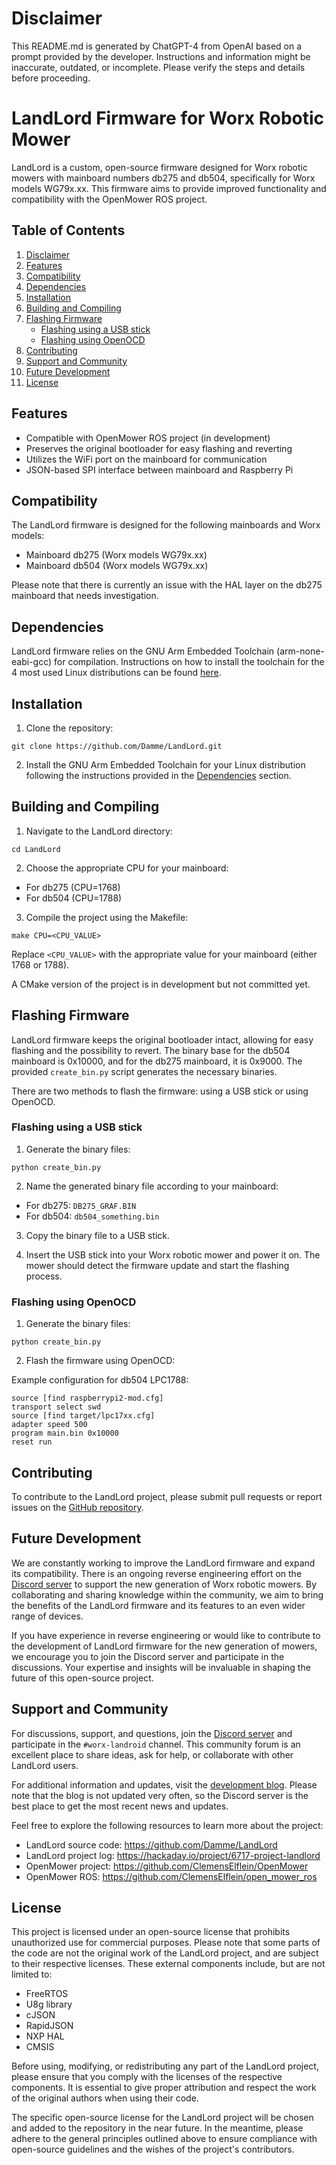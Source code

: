 
# Disclaimer

This README.md is generated by ChatGPT-4 from OpenAI based on a prompt provided by the developer. Instructions and information might be inaccurate, outdated, or incomplete. Please verify the steps and details before proceeding.

# LandLord Firmware for Worx Robotic Mower

LandLord is a custom, open-source firmware designed for Worx robotic mowers with mainboard numbers db275 and db504, specifically for Worx models WG79x.xx. This firmware aims to provide improved functionality and compatibility with the OpenMower ROS project.


## Table of Contents

1. [Disclaimer](#disclaimer)
2. [Features](#features)
3. [Compatibility](#compatibility)
4. [Dependencies](#dependencies)
5. [Installation](#installation)
6. [Building and Compiling](#building)
7. [Flashing Firmware](#flashing)
   - [Flashing using a USB stick](#usb-stick)
   - [Flashing using OpenOCD](#openocd)
8. [Contributing](#contributing)
9. [Support and Community](#support)
10. [Future Development](#future-development)
11. [License](#license)

## Features

- Compatible with OpenMower ROS project (in development)
- Preserves the original bootloader for easy flashing and reverting
- Utilizes the WiFi port on the mainboard for communication
- JSON-based SPI interface between mainboard and Raspberry Pi

## Compatibility

The LandLord firmware is designed for the following mainboards and Worx models:

- Mainboard db275 (Worx models WG79x.xx)
- Mainboard db504 (Worx models WG79x.xx)

Please note that there is currently an issue with the HAL layer on the db275 mainboard that needs investigation.

## Dependencies

LandLord firmware relies on the GNU Arm Embedded Toolchain (arm-none-eabi-gcc) for compilation. Instructions on how to install the toolchain for the 4 most used Linux distributions can be found [here](https://developer.arm.com/tools-and-software/open-source-software/developer-tools/gnu-toolchain/gnu-rm/downloads).

## Installation

1. Clone the repository:

```
git clone https://github.com/Damme/LandLord.git
```

2. Install the GNU Arm Embedded Toolchain for your Linux distribution following the instructions provided in the [Dependencies](#dependencies) section.

## Building and Compiling

1. Navigate to the LandLord directory:

```
cd LandLord
```

2. Choose the appropriate CPU for your mainboard:

- For db275 (CPU=1768)
- For db504 (CPU=1788)

3. Compile the project using the Makefile:

```
make CPU=<CPU_VALUE>
```

Replace `<CPU_VALUE>` with the appropriate value for your mainboard (either 1768 or 1788).

A CMake version of the project is in development but not committed yet.

## Flashing Firmware

LandLord firmware keeps the original bootloader intact, allowing for easy flashing and the possibility to revert. The binary base for the db504 mainboard is 0x10000, and for the db275 mainboard, it is 0x9000. The provided `create_bin.py` script generates the necessary binaries.

There are two methods to flash the firmware: using a USB stick or using OpenOCD.

### Flashing using a USB stick

1. Generate the binary files:

```
python create_bin.py
```

2. Name the generated binary file according to your mainboard:

- For db275: `DB275_GRAF.BIN`
- For db504: `db504_something.bin`

3. Copy the binary file to a USB stick.

4. Insert the USB stick into your Worx robotic mower and power it on. The mower should detect the firmware update and start the flashing process.

### Flashing using OpenOCD

1. Generate the binary files:

```
python create_bin.py
```

2. Flash the firmware using OpenOCD:

Example configuration for db504 LPC1788:

```
source [find raspberrypi2-mod.cfg]
transport select swd
source [find target/lpc17xx.cfg]
adapter speed 500
program main.bin 0x10000
reset run
```

## Contributing

To contribute to the LandLord project, please submit pull requests or report issues on the [GitHub repository](https://github.com/Damme/LandLord).

## Future Development

We are constantly working to improve the LandLord firmware and expand its compatibility. There is an ongoing reverse engineering effort on the [Discord server](https://discord.gg/jE7QNaSxW7) to support the new generation of Worx robotic mowers. By collaborating and sharing knowledge within the community, we aim to bring the benefits of the LandLord firmware and its features to an even wider range of devices.

If you have experience in reverse engineering or would like to contribute to the development of LandLord firmware for the new generation of mowers, we encourage you to join the Discord server and participate in the discussions. Your expertise and insights will be invaluable in shaping the future of this open-source project.

## Support and Community

For discussions, support, and questions, join the [Discord server](https://discord.gg/jE7QNaSxW7) and participate in the `#worx-landroid` channel. This community forum is an excellent place to share ideas, ask for help, or collaborate with other LandLord users.

For additional information and updates, visit the [development blog](https://hackaday.io/project/6717-project-landlord). Please note that the blog is not updated very often, so the Discord server is the best place to get the most recent news and updates.

Feel free to explore the following resources to learn more about the project:

- LandLord source code: https://github.com/Damme/LandLord
- LandLord project log: https://hackaday.io/project/6717-project-landlord
- OpenMower project: https://github.com/ClemensElflein/OpenMower
- OpenMower ROS: https://github.com/ClemensElflein/open_mower_ros

## License

This project is licensed under an open-source license that prohibits unauthorized use for commercial purposes. Please note that some parts of the code are not the original work of the LandLord project, and are subject to their respective licenses. These external components include, but are not limited to:

- FreeRTOS
- U8g library
- cJSON
- RapidJSON
- NXP HAL
- CMSIS

Before using, modifying, or redistributing any part of the LandLord project, please ensure that you comply with the licenses of the respective components. It is essential to give proper attribution and respect the work of the original authors when using their code.

The specific open-source license for the LandLord project will be chosen and added to the repository in the near future. In the meantime, please adhere to the general principles outlined above to ensure compliance with open-source guidelines and the wishes of the project's contributors.
